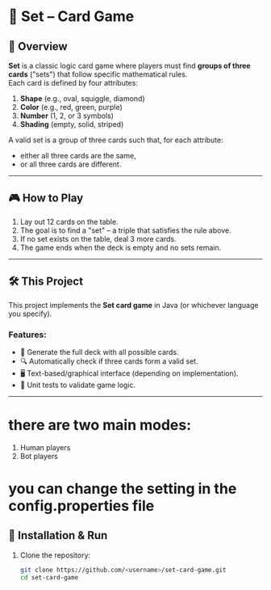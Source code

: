 # 🎴 Set – Card Game

## 📝 Overview
**Set** is a classic logic card game where players must find **groups of three cards** ("sets") that follow specific mathematical rules.  
Each card is defined by four attributes:
1. **Shape** (e.g., oval, squiggle, diamond)  
2. **Color** (e.g., red, green, purple)  
3. **Number** (1, 2, or 3 symbols)  
4. **Shading** (empty, solid, striped)  

A valid set is a group of three cards such that, for each attribute:
- either all three cards are the same,  
- or all three cards are different.  

---

## 🎮 How to Play
1. Lay out 12 cards on the table.  
2. The goal is to find a "set" – a triple that satisfies the rule above.  
3. If no set exists on the table, deal 3 more cards.  
4. The game ends when the deck is empty and no sets remain.  

---

## 🛠️ This Project
This project implements the **Set card game** in Java (or whichever language you specify).  

### Features:
- 🎲 Generate the full deck with all possible cards.  
- 🔍 Automatically check if three cards form a valid set.  
- 🖥️ Text-based/graphical interface (depending on implementation).  
- 🧪 Unit tests to validate game logic.  

---
# there are two main modes:
1) Human players
2) Bot players
# you can change the setting in the config.properties file

## 🚀 Installation & Run
1. Clone the repository:  
   ```bash
   git clone https://github.com/<username>/set-card-game.git
   cd set-card-game
